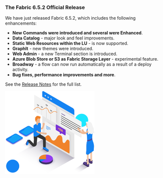 ### The Fabric 6.5.2 Official Release

We have just released Fabric 6.5.2, which includes the following enhancements:

* **New Commands were introduced and several were Enhanced**.
* **Data Catalog** - major look and feel improvements.
* **Static Web Resources within the LU** - is now supported.
* **GraphIt** - new themes were introduced.
* **Web Admin** - a new Terminal section is introduced.
* **Azure Blob Store or S3 as Fabric Storage Layer** - experimental feature.
* **Broadway** - a flow can now run automatically as a result of a deploy activity. 
* **Bug fixes, performance improvements and more**.

See the [Release Notes](https://support.k2view.com/Academy_6.5/Release_Notes_And_Upgrade/V6.5/Fabric_Release_Notes_V6.5.2.pdf.html) for the full list.

<img src="images/img4.png" alt="image" style="zoom: 67%;" />